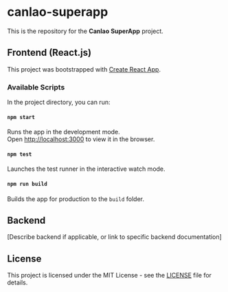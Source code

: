 # canlao-superapp

This is the repository for the **Canlao SuperApp** project.

## Frontend (React.js)

This project was bootstrapped with [Create React App](https://github.com/facebook/create-react-app).

### Available Scripts

In the project directory, you can run:

#### `npm start`
Runs the app in the development mode.\
Open [http://localhost:3000](http://localhost:3000) to view it in the browser.

#### `npm test`
Launches the test runner in the interactive watch mode.

#### `npm run build`
Builds the app for production to the `build` folder.

## Backend

[Describe backend if applicable, or link to specific backend documentation]

## License

This project is licensed under the MIT License - see the [LICENSE](LICENSE) file for details.
